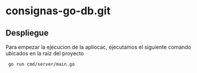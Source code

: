 # consignas-go-db.git

## Despliegue

Para empezar la ejecucion de la apliocac, ejecutamos el siguiente comando ubicados en la raiz del proyecto

<pre><code> go run cmd/server/main.go </code></pre>
